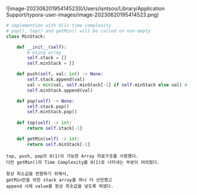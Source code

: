 ![image-20230620195414523](/Users/isntsoo/Library/Application Support/typora-user-images/image-20230620195414523.png)



~~~python
# implemention with O(1) time complexity
# pop(), top() and getMin() will be called on non-empty
class MinStack:

    def __init__(self):
        # Using array
        self.stack = []
        self.minStack = []

    def push(self, val: int) -> None:
        self.stack.append(val)
        val = min(val, self.minStack[-1] if self.minStack else val) # !!!
        self.minStack.append(val)

    def pop(self) -> None:
        self.stack.pop()
        self.minStack.pop()
        
    def top(self) -> int:
        return self.stack[-1]

    def getMin(self) -> int:
        return self.minStack[-1]
~~~



~~~asciiarmor
top, push, pop의 O(1)이 가능한 Array 자료구조를 사용했다.
다만 getMin()의 Time Complexity를 O(1)로 나타내는 부분이 어려웠다.

항상 최소값을 반환하기 위해서, 
getMin만을 위한 stack array를 하나 더 선언했고
append 시에 value를 항상 최솟값을 넣도록 하였다.
~~~

